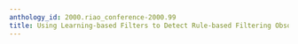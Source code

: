 ```yaml
---
anthology_id: 2000.riao_conference-2000.99
title: Using Learning-based Filters to Detect Rule-based Filtering Obsolescence
---
```

